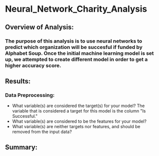# Neural_Network_Charity_Analysis
## Overview of Analysis:
### The purpose of this analysis is to use neural networks to predict which organization will be succesful if funded by Alphabet Soup. Once the initial machine learning model is set up, we attempted to create different model in order to get a higher accuracy score.
## Results:
### Data Preprocessing:
* What variable(s) are considered the target(s) for your model?
The variable that is considered a target for this model is the column "Is Successful."
* What variable(s) are considered to be the features for your model?
* What variable(s) are neither targets nor features, and should be removed from the input data?
## Summary:
